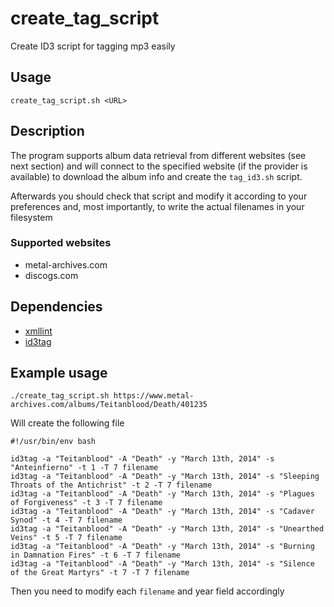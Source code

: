 
# create_tag_script

Create ID3 script for tagging mp3 easily

## Usage

```create_tag_script.sh <URL>```

## Description

The program supports album data retrieval from different websites (see next
section) and will connect to the specified website (if the provider is
available) to download the album info and create the ```tag_id3.sh``` script.

Afterwards you should check that script and modify it according to your
preferences and, most importantly, to write the actual filenames in your
filesystem

### Supported websites

* metal-archives.com
* discogs.com

## Dependencies

* [xmllint](https://linux.die.net/man/1/xmllint)
* [id3tag](https://man.archlinux.org/man/id3tag.1.en)

## Example usage

```./create_tag_script.sh https://www.metal-archives.com/albums/Teitanblood/Death/401235```

Will create the following file


    #!/usr/bin/env bash
    
    id3tag -a "Teitanblood" -A "Death" -y "March 13th, 2014" -s "Anteinfierno" -t 1 -T 7 filename
    id3tag -a "Teitanblood" -A "Death" -y "March 13th, 2014" -s "Sleeping Throats of the Antichrist" -t 2 -T 7 filename
    id3tag -a "Teitanblood" -A "Death" -y "March 13th, 2014" -s "Plagues of Forgiveness" -t 3 -T 7 filename
    id3tag -a "Teitanblood" -A "Death" -y "March 13th, 2014" -s "Cadaver Synod" -t 4 -T 7 filename
    id3tag -a "Teitanblood" -A "Death" -y "March 13th, 2014" -s "Unearthed Veins" -t 5 -T 7 filename
    id3tag -a "Teitanblood" -A "Death" -y "March 13th, 2014" -s "Burning in Damnation Fires" -t 6 -T 7 filename
    id3tag -a "Teitanblood" -A "Death" -y "March 13th, 2014" -s "Silence of the Great Martyrs" -t 7 -T 7 filename

Then you need to modify each ```filename``` and year field accordingly

